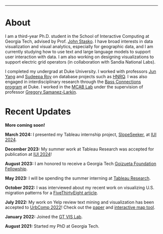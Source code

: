 ---
# About

I am a third-year Ph.D. student in the School of Interactive Computing at Georgia Tech, advised by Prof. [John Stasko](https://www.cc.gatech.edu/home/stasko/). I have broad interests in data visualization and visual analytics, especially for geographic data, and I am currently studying how to use text and large language models to support user interaction with data. I am also working on designing visualizations to support electric grid operators (in collaboration with Sandia National Labs).

I completed my undergrad at Duke University. I worked with professors [Jun Yang](https://users.cs.duke.edu/~junyang/) and [Sudeepa Roy](https://users.cs.duke.edu/~sudeepa/) on database projects such as [HNRQ](https://dukedb-hnrq.github.io/). I was also engaged in interdisciplinary research through the [Bass Connections program](https://bassconnections.duke.edu/project-teams/using-neuroscience-optimize-digital-health-interventions-across-adulthood-2019-2020) at Duke. I worked in the [MCAB Lab](https://www.mcablab.science/) under the supervision of professor [Gregory Samanez-Larkin](https://www.mcablab.science/gregoryrsl).

# Recent Updates

**More coming soon!**

**March 2024:** I presented my Tableau internship project, [SlopeSeeker](https://dl.acm.org/doi/pdf/10.1145/3640543.3645208), at [IUI 2024](https://iui.acm.org/2024/index.html).

**December 2023:** My summer work at Tableau Research was accepted for publication at [IUI 2024](https://iui.acm.org/2024/index.html)!

**August 2023:** I am honored to receive a Georgia Tech [Goizueta Foundation Fellowship](https://diversity.gatech.edu/students/office-hispanic-initiatives/goizueta-foundation-fellowship-doctoral).

**May 2023:** I will be spending the summer interning at [Tableau Research](https://www.tableau.com/research).

**October 2022:** I was interviewed about my recent work on visualizing U.S. migration patterns for a [FiveThirtyEight article](https://fivethirtyeight.com/features/many-americans-say-they-want-to-relocate-for-political-reasons-few-actually-do/).

**July 2022:** My work on Yelp review text mining and visualization has been accepted to [UrbComp 2022](http://urban-computing.com/urbcomp2022/)! Check out the [paper](http://urban-computing.com/urbcomp2022/file/UrbComp2022_paper_6824.pdf) and [interactive map tool](https://doi.org/10.6084/m9.figshare.20352963).

**January 2022:** Joined the [GT VIS Lab](https://vis.gatech.edu/).

**August 2021:** Started my PhD at Georgia Tech.
